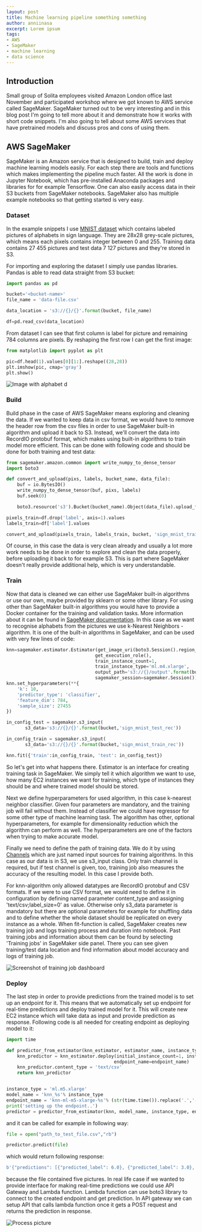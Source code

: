 ```yaml
---
layout: post
title: Machine learning pipeline something something
author: anniinasa
excerpt: Lorem ipsum 
tags:
- AWS
- SageMaker
- machine learning
- data science
---
```


## Introduction
Small group of Solita employees visited Amazon London office last November and participated workshop where we got known to AWS service called SageMaker. SageMaker turned out to be very interesting and in this blog post I'm going to tell more about it and demonstrate how it works with short code snippets. I'm also going to tell about some AWS services that have pretrained models and discuss pros and cons of using them.

## AWS SageMaker

SageMaker is an Amazon service that is designed to build, train and deploy machine learning models easily. For each step there are tools and functions which makes implementing the pipeline much faster. All the work is done in Jupyter Notebook, which has pre-installed Anaconda packages and libraries for for example Tensorflow. One can also easily access data in their S3 buckets from SageMaker notebooks. SageMaker also has multiple example notebooks so that getting started is very easy.

### Dataset
In the example snippets I use [MNIST dataset](https://www.kaggle.com/datamunge/sign-language-mnist) which contains labeled pictures of alphabets in sign language. They are 28x28 grey-scale pictures, which means each pixels contains integer between 0 and 255. Training data contains 27 455 pictures and test data 7 127 pictures and they're stored in S3.

For importing and exploring the dataset I simply use pandas libraries. Pandas is able to read data straight from S3 bucket:

```python
import pandas as pd

bucket='<bucket-name>'
file_name = 'data-file.csv'

data_location = 's3://{}/{}'.format(bucket, file_name)

df=pd.read_csv(data_location)
```

From dataset I can see that first column is label for picture and remaining 784 columns are pixels. By reshaping the first row I can get the first image:

```python
from matplotlib import pyplot as plt

pic=df.head(1).values[0][1:].reshape((28,28))
plt.imshow(pic, cmap='gray')
plt.show()
```
![Image with alphabet d](/img/aws-sagemaker-example/first_img_sign.png)

### Build
Build phase in the case of AWS SageMaker means exploring and cleaning the data. If we wanted to keep data in csv format, we would have to remove the header row from the csv files in order to use SageMaker built-in algorithm and upload it back to S3. Instead, we'll convert the data into RecordIO protobuf format, which makes using built-in algorithms to train model more efficient. This can be done with following code and should be done for both training and test data:

```python
from sagemaker.amazon.common import write_numpy_to_dense_tensor
import boto3

def convert_and_upload(pixs, labels, bucket_name, data_file):
	buf = io.BytesIO()
	write_numpy_to_dense_tensor(buf, pixs, labels)
	buf.seek(0)

	boto3.resource('s3').Bucket(bucket_name).Object(data_file).upload_fileobj(buf)

pixels_train=df.drop('label', axis=1).values
labels_train=df['label'].values

convert_and_upload(pixels_train, labels_train, bucket, 'sign_mnist_train_rec')  
```
Of course, in this case the data is very clean already and usually a lot more work needs to be done in order to explore and clean the data properly, before uploading it back to for example S3. This is part where SageMaker doesn't really provide additional help, which is very understandable.

### Train
Now that data is cleaned we can either use SageMaker built-in algorithms or use our own, maybe provided by sklearn or some other library. For using other than SageMaker built-in algorithms you would have to provide a Docker container for the training and validation tasks. More information about it can be found in [SageMaker documentation](https://docs.aws.amazon.com/sagemaker/latest/dg/your-algorithms-training-algo.html). In this case as we want to recognise alphabets from the pictures we use k-Nearest Neighbors -algorithm. It is one of the built-in algorithms in SageMaker, and can be used with very few lines of code:

```python
knn=sagemaker.estimator.Estimator(get_image_uri(boto3.Session().region_name, "knn"),
								 get_execution_role(),
								 train_instance_count=1,
								 train_instance_type='ml.m4.xlarge',
								 output_path='s3://{}/output'.format(bucket),
								 sagemaker_session=sagemaker.Session())
knn.set_hyperparameters(**{
	'k': 10,
	'predictor_type': 'classifier',
	'feature_dim': 784,
	'sample_size': 27455
})

in_config_test = sagemaker.s3_input(
	   s3_data='s3://{}/{}'.format(bucket,'sign_mnist_test_rec'))

in_config_train = sagemaker.s3_input(
	   s3_data='s3://{}/{}'.format(bucket,'sign_mnist_train_rec'))

knn.fit({'train':in_config_train, 'test': in_config_test})
```

So let's get into what happens there. Estimator is an interface for creating training task in SageMaker. We simply tell it which algorithm we want to use, how many EC2 instances we want for training, which type of instances they should be and where trained model should be stored.

Next we define hyperparameters for used algorithm, in this case k-nearest neighbor classifier. Given four parameters are mandatory, and the training job will fail without them. Instead of classifier we could have regressor for some other type of machine learning task. The algorithm has other, optional hyperparameters, for example for dimensionality reduction which the algorithm can perform as well. The hyperparameters are one of the factors when trying to make accurate model. 

Finally we need to define the path of training data. We do it by using [Channels](https://docs.aws.amazon.com/sagemaker/latest/dg/API_Channel.html) which are just named input sources for training algorithms. In this case as our data is in S3, we use s3_input class. Only train channel is required, but if test channel is given, too, training job also measures the accuracy of the resulting model. In this case I provide both.

For knn-algorithm only allowed datatypes are RecordIO protobuf and CSV formats. If we were to use CSV format, we would need to define it in configuration by defining named parameter content_type and assigning 'text/csv;label_size=0' as value. Otherwise only s3_data parameter is mandatory but there are optional parameters for example for shuffling data and to define whether the whole dataset should be replicated on every instance as a whole. When fit-function is called, SageMaker creates new training job and logs training process and duration into notebook. Past training jobs and information about them can be found by selecting 'Training jobs' in SageMaker side panel. There you can see given training/test data location and find information about model accuracy and logs of training job.

![Screenshot of training job dashboard](/img/aws-sagemaker-example/training_job.png)

### Deploy
The last step in order to provide predictions from the trained model is to set up an endpoint for it. This means that we automatically set up endpoint for real-time predictions and deploy trained model for it. This will create new EC2 instance which will take data as input and provide prediction as response. Following code is all needed for creating endpoint as deploying model to it:

```python
import time

def predictor_from_estimator(knn_estimator, estimator_name, instance_type, endpoint_name=None): 
    knn_predictor = knn_estimator.deploy(initial_instance_count=1, instance_type=instance_type,
                                        endpoint_name=endpoint_name)
    knn_predictor.content_type = 'text/csv'
    return knn_predictor


instance_type = 'ml.m5.xlarge'
model_name = 'knn_%s'% instance_type
endpoint_name = 'knn-ml-m5-xlarge-%s'% (str(time.time()).replace('.','-'))
print('setting up the endpoint..')
predictor = predictor_from_estimator(knn, model_name, instance_type, endpoint_name=endpoint_name)
```

and it can be called for example in following way:

```python
file = open("path_to_test_file.csv","rb")

predictor.predict(file)
```

which would return following response:

```python
b'{"predictions": [{"predicted_label": 6.0}, {"predicted_label": 3.0}, {"predicted_label": 21.0}, {"predicted_label": 0.0}, {"predicted_label": 3.0}]}'
```

because the file contained five pictures. In real life case if we wanted to provide interface for making real-time predictions we could use API Gateway and Lambda function. Lambda function can use boto3 library to connect to the created endpoint and get prediction. In API gateway we can setup API that calls lambda function once it gets a POST request and returns the prediction in response.

![Process picture](/img/aws-sagemaker-example/sagemakerjobbox1.png)
